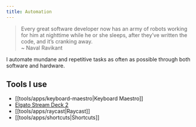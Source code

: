 ```yaml
---
title: Automation
---
```


> Every great software developer now has an army of robots working for him at nighttime while he or she sleeps, after they’ve written the code, and it’s cranking away.  
> ~ Naval Ravikant

I automate mundane and repetitive tasks as often as possible through both software and hardware.

## Tools I use

- [[tools/apps/keyboard-maestro|Keyboard Maestro]]
- [Elgato Stream Deck 2](/Tools/hardware/index.md#Workstation)
- [[tools/apps/raycast|Raycast]]
- [[tools/apps/shortcuts|Shortcuts]]
